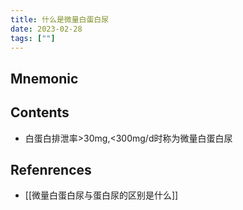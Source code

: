 ```yaml
---
title: 什么是微量白蛋白尿
date: 2023-02-28
tags: [""]
--- 
```


## Mnemonic

## Contents

- 白蛋白排泄率>30mg,<300mg/d时称为微量白蛋白尿

## Refenrences
- [[微量白蛋白尿与蛋白尿的区别是什么]]
